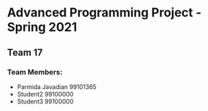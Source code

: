 # Advanced Programming Project - Spring 2021
## Team 17

### Team Members:
- Parmida Javadian 99101365
- Student2 99100000
- Student3 99100000
